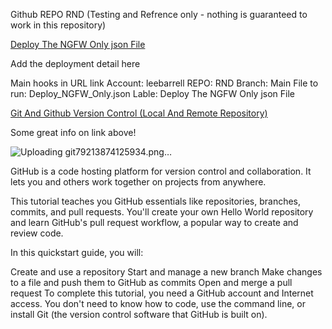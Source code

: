 Github REPO RND (Testing and Refrence only - nothing is guaranteed to work in this repository)

<a href='https://portal.azure.com/#create/Microsoft.Template/uri/https%3A%2F%2Fraw.githubusercontent.com%2Fleebarrell%2FRND%2Fmain%2FDeploy_NGFW_Only.json'>Deploy The NGFW Only json File</a>
<p>Add the deployment detail here</p>

Main hooks in URL link
Account: leebarrell
REPO: RND
Branch: Main
File to run: Deploy_NGFW_Only.json
Lable: Deploy The NGFW Only json File


<a href='https://www.c-sharpcorner.com/article/git-and-github-version-control-local-and-remote-repository/'>Git And Github Version Control (Local And Remote Repository)</a>
<p>Some great info on link above!</p>

![Uploading git79213874125934.png…]()

GitHub is a code hosting platform for version control and collaboration. It lets you and others work together on projects from anywhere.

This tutorial teaches you GitHub essentials like repositories, branches, commits, and pull requests. You'll create your own Hello World repository and learn GitHub's pull request workflow, a popular way to create and review code.

In this quickstart guide, you will:

Create and use a repository
Start and manage a new branch
Make changes to a file and push them to GitHub as commits
Open and merge a pull request
To complete this tutorial, you need a GitHub account and Internet access. You don't need to know how to code, use the command line, or install Git (the version control software that GitHub is built on).
